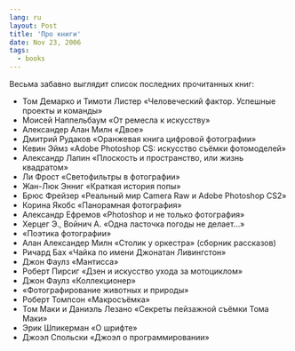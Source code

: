 ```yaml
---
lang: ru
layout: Post
title: 'Про книги'
date: Nov 23, 2006
tags:
  - books
---
```


Весьма забавно выглядит список последних прочитанных книг:

* Том Демарко и Тимоти Листер «Человеческий фактор. Успешные проекты и команды»
* Моисей Наппельбаум «От ремесла к искусству»
* Александер Алан Милн «Двое»
* Дмитрий Рудаков «Оранжевая книга цифровой фотографии»
* Кевин Эймз «Adobe Photoshop CS: искусство съёмки фотомоделей»
* Александр Лапин «Плоскость и пространство, или жизнь квадратом»
* Ли Фрост «Светофильтры в фотографии»
* Жан-Люк Энниг «Краткая история попы»
* Брюс Фрейзер «Реальный мир Camera Raw и Adobe Photoshop CS2»
* Корина Якобс «Панорамная фотография»
* Александр Ефремов «Photoshop и не только фотография»
* Херцег Э., Войнич А. «Одна ласточка погоды не делает…»
* «Поэтика фотографии»
* Алан Александер Милн «Столик у оркестра» (сборник рассказов)
* Ричард Бах «Чайка по имени Джонатан Ливингстон»
* Джон Фаулз «Мантисса»
* Роберт Пирсиг «Дзен и искусство ухода за мотоциклом»
* Джон Фаулз «Коллекционер»
* «Фотографирование животных и природы»
* Роберт Томпсон «Макросъёмка»
* Том Маки и Даниэль Лезано «Секреты пейзажной съёмки Тома Маки»
* Эрик Шпикерман «О шрифте»
* Джоэл Спольски «Джоэл о программировании»
